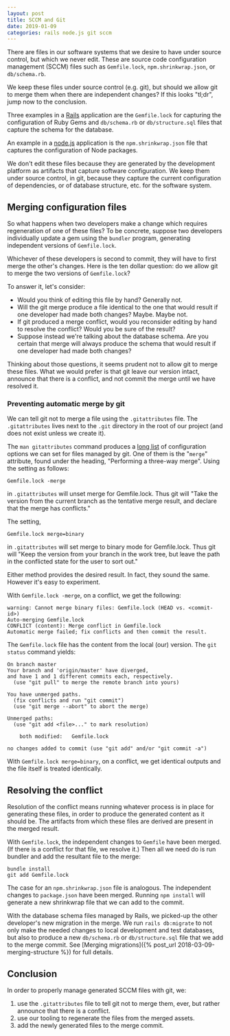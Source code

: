 ```yaml
---
layout: post
title: SCCM and Git
date: 2019-01-09
categories: rails node.js git sccm
---
```

There are files in our software systems that we desire to have under
source control, but which we never edit. These are source code configuration
management (SCCM) files such as `Gemfile.lock`, `npm.shrinkwrap.json`,
or `db/schema.rb`.

We keep these files under source control (e.g. git), but should we
allow git to merge them when there are independent changes?
If this looks "tl;dr", jump now to the conclusion.

Three examples in a [Rails](https://rubyonrails.org/) application are
the `Gemfile.lock` for capturing the configuration of Ruby Gems
and `db/schema.rb` or `db/structure.sql` files that capture the schema
for the database.

An example in a [node.js](https://nodejs.org/en/) application is the
`npm.shrinkwrap.json` file that captures the configuration of Node packages.

We don't edit these files because they are generated by the development
platform as artifacts that capture software configuration.
We keep them under source control, in git, because they capture the current
configuration of dependencies, or of database structure, etc. for the
software system.

## Merging configuration files
So what happens when two developers make a change which requires regeneration
of one of these files? To be concrete, suppose two developers individually
update a gem using the `bundler` program, generating independent
versions of `Gemfile.lock`.

Whichever of these developers is second to commit, they will have to first
merge the other's changes. Here is the ten dollar question: do we allow
git to merge the two versions of `Gemfile.lock`?

To answer it, let's consider:
- Would you think of editing this file by hand? Generally not.
- Will the git merge produce a file identical to the one that would result
if one developer had made both changes? Maybe. Maybe not.
- If git produced a merge conflict, would you reconsider editing by
hand to resolve the conflict? Would you be sure of the result?
- Suppose instead we're talking about the database schema. Are you certain
that merge will always produce the schema that would result if one
developer had made both changes?

Thinking about those questions, it seems prudent not to allow git to
merge these files. What we would prefer is that git leave our version
intact, announce that there is a conflict, and not commit the merge
until we have resolved it.

### Preventing automatic merge by git
We can tell git not to merge a file using the `.gitattributes` file.
The `.gitattributes` lives next to the `.git` directory in the root
of our project (and does not exist unless we create it).

The `man gitattributes` command produces a
[long list](https://www.git-scm.com/docs/gitattributes)
of configuration
options we can set for files managed by git. One of them is the "`merge`"
attribute, found under the heading, "Performing a three-way merge".
Using the setting as follows:
```
Gemfile.lock -merge
```
in `.gitattributes` will unset merge for Gemfile.lock. Thus git will
"Take the version from the current branch as the tentative merge result,
and declare that the merge has conflicts."

The setting,
```
Gemfile.lock merge=binary
```
in `.gitattributes` will set merge to binary mode for Gemfile.lock. Thus
git will "Keep the version from your branch in the work tree,
but leave the path in the conflicted state for the user to sort out."

Either method provides the desired result. In fact, they sound the same.
However it's easy to experiment.

With `Gemfile.lock -merge`, on a conflict, we get the following:

```
warning: Cannot merge binary files: Gemfile.lock (HEAD vs. <commit-id>)
Auto-merging Gemfile.lock
CONFLICT (content): Merge conflict in Gemfile.lock
Automatic merge failed; fix conflicts and then commit the result.
```
The `Gemfile.lock` file has the content from the local (our) version.
The `git status` command yields:
```
On branch master
Your branch and 'origin/master' have diverged,
and have 1 and 1 different commits each, respectively.
  (use "git pull" to merge the remote branch into yours)

You have unmerged paths.
  (fix conflicts and run "git commit")
  (use "git merge --abort" to abort the merge)

Unmerged paths:
  (use "git add <file>..." to mark resolution)

	both modified:   Gemfile.lock

no changes added to commit (use "git add" and/or "git commit -a")
```

With `Gemfile.lock merge=binary`, on a conflict, we get identical outputs
and the file itself is treated identically.

## Resolving the conflict
Resolution of the conflict means running whatever process is in place
for generating these files, in order to produce the generated content
as it should be. The artifacts from which these files are derived are
present in the merged result.

With `Gemfile.lock`, the independent changes to `Gemfile` have been merged.
(If there is a conflict for that file, we resolve it.) Then all we need
do is run bundler and add the resultant file to the merge:
```
bundle install
git add Gemfile.lock
```

The case for an `npm.shrinkwrap.json` file is analogous. The independent
changes to `package.json` have been merged. Running `npm install` will
generate a new shrinkwrap file that we can add to the commit.

With the database schema files managed by Rails, we picked-up the other
developer's new migration in the merge. We run `rails db:migrate` to
not only make the needed changes to local development and test databases,
but also to produce a new `db/schema.rb` or `db/structure.sql` file that
we add to the merge commit.
See [Merging migrations]({% post_url 2018-03-09-merging-structure %})
for full details.

## Conclusion
In order to properly manage generated SCCM files with git, we:
1. use the `.gitattributes` file to tell git not to merge them, ever,
but rather announce that there is a conflict.
2. use our tooling to regenerate the files from the merged assets.
3. add the newly generated files to the merge commit.

